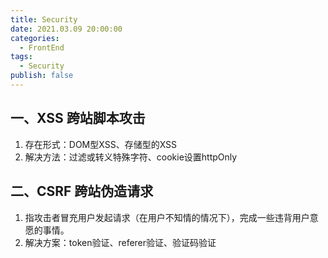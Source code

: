 ```yaml
---
title: Security
date: 2021.03.09 20:00:00
categories:
  - FrontEnd
tags:
  - Security
publish: false
---
```


## 一、XSS 跨站脚本攻击

1. 存在形式：DOM型XSS、存储型的XSS
2. 解决方法：过滤或转义特殊字符、cookie设置httpOnly

## 二、CSRF 跨站伪造请求

1. 指攻击者冒充用户发起请求（在用户不知情的情况下），完成一些违背用户意愿的事情。
2. 解决方案：token验证、referer验证、验证码验证
